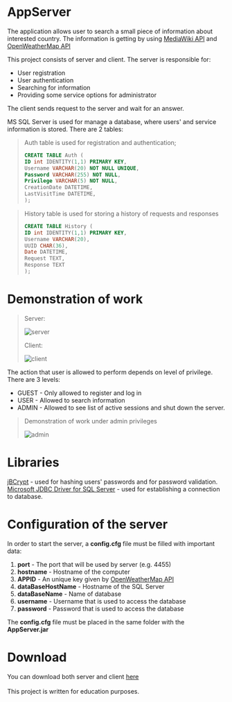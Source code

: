 
# AppServer
The application allows user to search a small piece of information about interested country. The information is getting by using
[MediaWiki API](https://www.mediawiki.org/wiki/API:Main_page) and [OpenWeatherMap API](https://openweathermap.org/api)

This project consists of server and client. The server is responsible for:
* User registration
* User authentication
* Searching for information
* Providing some service options for administrator

The client sends request to the server and wait for an answer.

MS SQL Server is used for manage a database, where users' and service information is stored. There are 2 tables:  
> Auth table is used for registration and authentication;  
> ```SQL
> CREATE TABLE Auth (   
> ID int IDENTITY(1,1) PRIMARY KEY,  
> Username VARCHAR(20) NOT NULL UNIQUE,  
> Password VARCHAR(255) NOT NULL,
> Privilege VARCHAR(5) NOT NULL,
> CreationDate DATETIME,
> LastVisitTime DATETIME,
> );
> ```  
  
> History table is used for storing a history of requests and responses
> ```SQL
> CREATE TABLE History (
> ID int IDENTITY(1,1) PRIMARY KEY,
> Username VARCHAR(20),
> UUID CHAR(36),
> Date DATETIME,
> Request TEXT,
> Response TEXT
> );
> ```  
#  Demonstration of work  

> Server:
>
> ![server](https://user-images.githubusercontent.com/31934687/30433356-f130e5ea-996c-11e7-8c24-354266fa3bc4.gif)
>
> Client:
>
> ![client](https://user-images.githubusercontent.com/31934687/30433357-f14e3db6-996c-11e7-914e-fa29617cfbb3.gif)
>


The action that user is allowed to perform depends on level of privilege. There are 3 levels:
- GUEST - Only allowed to register and log in
- USER - Allowed to search information
- ADMIN - Allowed to see list of active sessions and shut down the server.

> Demonstration of work under admin privileges
>
>![admin](https://user-images.githubusercontent.com/31934687/30434136-1dd6da1c-996f-11e7-935f-9b82f8d45a4e.gif)

# Libraries
[jBCrypt](http://www.mindrot.org/projects/jBCrypt/) - used for hashing users' passwords and for password validation.  
[Microsoft JDBC Driver for SQL Server](https://docs.microsoft.com/en-us/sql/connect/jdbc/microsoft-jdbc-driver-for-sql-server) - used for establishing a connection to database.

# Configuration of the server

In order to start the server, a **config.cfg** file must be filled with important data:
1. **port** - The port that will be used by server (e.g. 4455)
2. **hostname** - Hostname of the computer
3. **APPID** - An unique key given by [OpenWeatherMap API](https://openweathermap.org/api)
4. **dataBaseHostName** - Hostname of the SQL Server
5. **dataBaseName** - Name of database
6. **username** - Username that is used to access the database
7. **password** - Password that is used to access the database  
  
The **config.cfg** file must be placed in the same folder with the **AppServer.jar**  


# Download
You can download both server and client [here](https://github.com/sanluany/AppServer/releases)  
<br>
This project is written for education purposes. 
